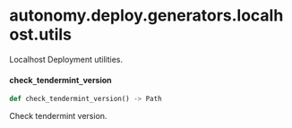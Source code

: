 <a id="autonomy.deploy.generators.localhost.utils"></a>

# autonomy.deploy.generators.localhost.utils

Localhost Deployment utilities.

<a id="autonomy.deploy.generators.localhost.utils.check_tendermint_version"></a>

#### check`_`tendermint`_`version

```python
def check_tendermint_version() -> Path
```

Check tendermint version.

